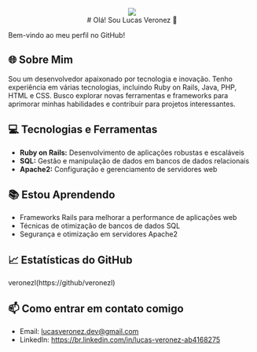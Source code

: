 <p align="center"><img src="https://encrypted-tbn0.gstatic.com/images?q=tbn:ANd9GcTr8cqrAznnF8SPJ53AkNak02niyyCY0gtUOg&s"><br>
# Olá! Sou Lucas Veronez 👋

Bem-vindo ao meu perfil no GitHub!

## 🌐 Sobre Mim
Sou um desenvolvedor apaixonado por tecnologia e inovação. Tenho experiência em várias tecnologias, incluindo Ruby on Rails, Java, PHP, HTML e CSS. Busco explorar novas ferramentas e frameworks para aprimorar minhas habilidades e contribuir para projetos interessantes.

## 💻 Tecnologias e Ferramentas
- **Ruby on Rails:** Desenvolvimento de aplicações robustas e escaláveis
- **SQL:** Gestão e manipulação de dados em bancos de dados relacionais
- **Apache2:** Configuração e gerenciamento de servidores web

## 📚 Estou Aprendendo
- Frameworks Rails para melhorar a performance de aplicações web
- Técnicas de otimização de bancos de dados SQL
- Segurança e otimização em servidores Apache2

## 📈 Estatísticas do GitHub
veronezl(https://github/veronezl)

## 📫 Como entrar em contato comigo
- Email: lucasveronez.dev@gmail.com
- LinkedIn: https://br.linkedin.com/in/lucas-veronez-ab4168275

